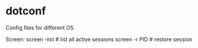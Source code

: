 # dotconf
Config files for different OS

Screen:
  screen -list # list all active sessions
  screen -r PID # restore session
